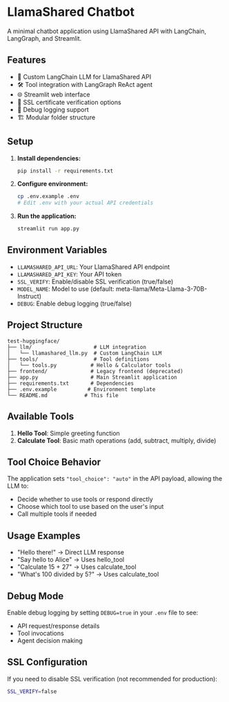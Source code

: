 # LlamaShared Chatbot

A minimal chatbot application using LlamaShared API with LangChain, LangGraph, and Streamlit.

## Features

- 🦙 Custom LangChain LLM for LlamaShared API
- 🛠️ Tool integration with LangGraph ReAct agent
- 🌐 Streamlit web interface
- 🔧 SSL certificate verification options
- 📝 Debug logging support
- 🏗️ Modular folder structure

## Setup

1. **Install dependencies:**
   ```bash
   pip install -r requirements.txt
   ```

2. **Configure environment:**
   ```bash
   cp .env.example .env
   # Edit .env with your actual API credentials
   ```

3. **Run the application:**
   ```bash
   streamlit run app.py
   ```

## Environment Variables

- `LLAMASHARED_API_URL`: Your LlamaShared API endpoint
- `LLAMASHARED_API_KEY`: Your API token  
- `SSL_VERIFY`: Enable/disable SSL verification (true/false)
- `MODEL_NAME`: Model to use (default: meta-llama/Meta-Llama-3-70B-Instruct)
- `DEBUG`: Enable debug logging (true/false)

## Project Structure

```
test-huggingface/
├── llm/                    # LLM integration
│   └── llamashared_llm.py  # Custom LangChain LLM
├── tools/                  # Tool definitions
│   └── tools.py           # Hello & Calculator tools
├── frontend/              # Legacy frontend (deprecated)
├── app.py                 # Main Streamlit application
├── requirements.txt       # Dependencies
├── .env.example          # Environment template
└── README.md            # This file
```

## Available Tools

1. **Hello Tool**: Simple greeting function
2. **Calculate Tool**: Basic math operations (add, subtract, multiply, divide)

## Tool Choice Behavior

The application sets `"tool_choice": "auto"` in the API payload, allowing the LLM to:
- Decide whether to use tools or respond directly
- Choose which tool to use based on the user's input
- Call multiple tools if needed

## Usage Examples

- "Hello there!" → Direct LLM response
- "Say hello to Alice" → Uses hello_tool
- "Calculate 15 + 27" → Uses calculate_tool
- "What's 100 divided by 5?" → Uses calculate_tool

## Debug Mode

Enable debug logging by setting `DEBUG=true` in your `.env` file to see:
- API request/response details
- Tool invocations
- Agent decision making

## SSL Configuration

If you need to disable SSL verification (not recommended for production):
```bash
SSL_VERIFY=false
```
